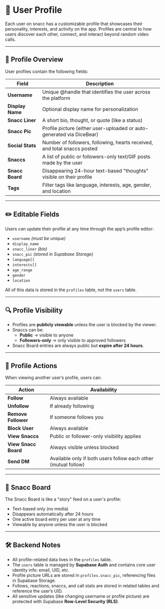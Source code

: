 # 👤 User Profile

Each user on snacc has a customizable profile that showcases their personality, interests, and activity on the app. Profiles are central to how users discover each other, connect, and interact beyond random video calls.

---

## 📄 Profile Overview

User profiles contain the following fields:

| Field            | Description                                                                 |
|------------------|-----------------------------------------------------------------------------|
| **Username**     | Unique @handle that identifies the user across the platform                 |
| **Display Name** | Optional display name for personalization                                   |
| **Snacc Liner**  | A short bio, thought, or quote (like a status)                              |
| **Snacc Pic**    | Profile picture (either user-uploaded or auto-generated via DiceBear)       |
| **Social Stats** | Number of followers, following, hearts received, and total snaccs posted    |
| **Snaccs**       | A list of public or followers-only text/GIF posts made by the user          |
| **Snacc Board**  | Disappearing 24-hour text-based "thoughts" visible on their profile         |
| **Tags**         | Filter tags like language, interests, age, gender, and location             |

---

## ✏️ Editable Fields

Users can update their profile at any time through the app’s profile editor:

- `username` *(must be unique)*
- `display_name`
- `snacc_liner` *(bio)*
- `snacc_pic` *(stored in Supabase Storage)*
- `language[]`
- `interests[]`
- `age_range`
- `gender`
- `location`

All of this data is stored in the `profiles` table, not the `users` table.

---

## 🔍 Profile Visibility

- Profiles are **publicly viewable** unless the user is blocked by the viewer.
- Snaccs can be:
  - **Public** → visible to anyone
  - **Followers-only** → only visible to approved followers
- Snacc Board entries are always public but **expire after 24 hours**.

---

## 🤝 Profile Actions

When viewing another user’s profile, users can:

| Action              | Availability                                |
|---------------------|---------------------------------------------|
| **Follow**          | Always available                            |
| **Unfollow**        | If already following                        |
| **Remove Follower** | If someone follows you                      |
| **Block User**      | Always available                            |
| **View Snaccs**     | Public or follower-only visibility applies  |
| **View Snacc Board**| Always visible unless blocked               |
| **Send DM**         | Available only if both users follow each other (mutual follow) |

---

## 🧠 Snacc Board

The Snacc Board is like a "story" feed on a user's profile:

- Text-based only (no media)
- Disappears automatically after 24 hours
- One active board entry per user at any time
- Viewable by anyone unless the user is blocked

---

## 🛠 Backend Notes

- All profile-related data lives in the `profiles` table.
- The `users` table is managed by **Supabase Auth** and contains core user identity info: email, UID, etc.
- Profile picture URLs are stored in `profiles.snacc_pic`, referencing files in Supabase Storage.
- Follows, reactions, snaccs, and call stats are stored in related tables and reference the user’s UID.
- All sensitive updates (like changing username or profile picture) are protected with Supabase **Row-Level Security (RLS)**.
